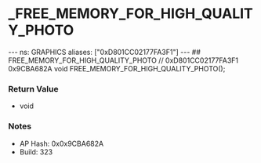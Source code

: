 # _FREE_MEMORY_FOR_HIGH_QUALITY_PHOTO

--- ns: GRAPHICS aliases: ["0xD801CC02177FA3F1"] --- ## FREE_MEMORY_FOR_HIGH_QUALITY_PHOTO  // 0xD801CC02177FA3F1 0x9CBA682A void FREE_MEMORY_FOR_HIGH_QUALITY_PHOTO();

### Return Value
* void

### Notes
* AP Hash: 0x0x9CBA682A
* Build: 323

